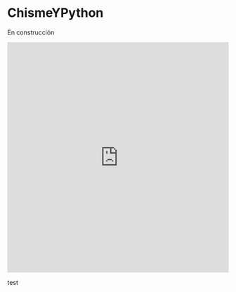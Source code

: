 # ChismeYPython
En construcción 

<iframe id="igraph" scrolling="no" style="border:none;" seamless="seamless" src="http://vivianamarquez.com/ChismeYPython/Plot3.html" height="525" width="100%"></iframe>

test
